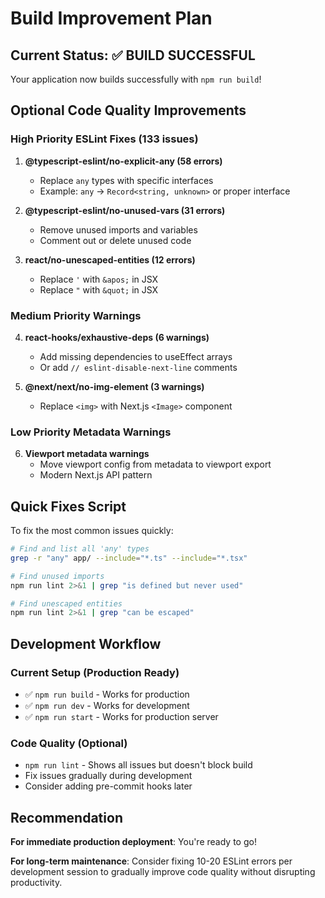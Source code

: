 # Build Improvement Plan

## Current Status: ✅ BUILD SUCCESSFUL

Your application now builds successfully with `npm run build`!

## Optional Code Quality Improvements

### High Priority ESLint Fixes (133 issues)
1. **@typescript-eslint/no-explicit-any (58 errors)**
   - Replace `any` types with specific interfaces
   - Example: `any` → `Record<string, unknown>` or proper interface

2. **@typescript-eslint/no-unused-vars (31 errors)**
   - Remove unused imports and variables
   - Comment out or delete unused code

3. **react/no-unescaped-entities (12 errors)**
   - Replace `'` with `&apos;` in JSX
   - Replace `"` with `&quot;` in JSX

### Medium Priority Warnings
4. **react-hooks/exhaustive-deps (6 warnings)**
   - Add missing dependencies to useEffect arrays
   - Or add `// eslint-disable-next-line` comments

5. **@next/next/no-img-element (3 warnings)**
   - Replace `<img>` with Next.js `<Image>` component

### Low Priority Metadata Warnings
6. **Viewport metadata warnings**
   - Move viewport config from metadata to viewport export
   - Modern Next.js API pattern

## Quick Fixes Script

To fix the most common issues quickly:

```bash
# Find and list all 'any' types
grep -r "any" app/ --include="*.ts" --include="*.tsx"

# Find unused imports
npm run lint 2>&1 | grep "is defined but never used"

# Find unescaped entities
npm run lint 2>&1 | grep "can be escaped"
```

## Development Workflow

### Current Setup (Production Ready)
- ✅ `npm run build` - Works for production
- ✅ `npm run dev` - Works for development  
- ✅ `npm run start` - Works for production server

### Code Quality (Optional)
- `npm run lint` - Shows all issues but doesn't block build
- Fix issues gradually during development
- Consider adding pre-commit hooks later

## Recommendation

**For immediate production deployment**: You're ready to go!

**For long-term maintenance**: Consider fixing 10-20 ESLint errors per development session to gradually improve code quality without disrupting productivity. 